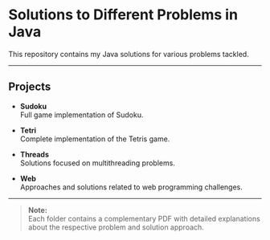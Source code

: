 # Solutions to Different Problems in Java

This repository contains my Java solutions for various problems tackled.

---

## Projects

- **Sudoku**  
  Full game implementation of Sudoku.

- **Tetri**  
  Complete implementation of the Tetris game.

- **Threads**  
  Solutions focused on multithreading problems.

- **Web**  
  Approaches and solutions related to web programming challenges.

---

> **Note:**  
> Each folder contains a complementary PDF with detailed explanations about the respective problem and solution approach.
